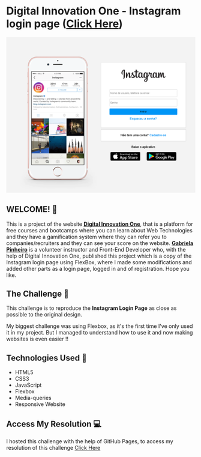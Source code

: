 # Digital Innovation One - Instagram login page ([Click Here](https://samueloliveiraa.github.io/Recriando-pagina-inicial-do-instagram/))

![Design preview for the Fylo dark theme landing page challenge](Assets/images/Preview/screenshot-1.png)

## WELCOME! 👋

This is a project of the website **[Digital Innovation One](https://digitalinnovation.one/)**, that is a platform for free courses and bootcamps where you can learn about Web Technologies and they have a gamification system where they can refer you to companies/recruiters and they can see your score on the website. **[Gabriela Pinheiro](https://www.youtube.com/channel/UCgMbExqiFFPza79dyMsuugw)** is a volunteer instructor and Front-End Developer who, with the help of Digital Innovation One, published this project which is a copy of the Instagram login page using FlexBox, where I made some modifications and added other parts as a login page, logged in and of registration. Hope you like.

## The Challenge 🎯

This challenge is to reproduce the **Instagram Login Page** as close as possible to the original design.

My biggest challenge was using Flexbox, as it's the first time I've only used it in my project. But I managed to understand how to use it and now making websites is even easier !!

## Technologies Used 🧩

* HTML5
* CSS3
* JavaScript
* Flexbox
* Media-queries
* Responsive Website

## Access My Resolution 💻

I hosted this challenge with the help of GitHub Pages, to access my resolution of this challenge [Click Here](https://samueloliveiraa.github.io/Recriando-pagina-inicial-do-instagram/)
